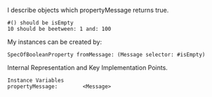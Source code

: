 I describe objects which propertyMessage returns true.

	#() should be isEmpty
	10 should be beetween: 1 and: 100

My instances can be created by: 

	SpecOfBooleanProperty fromMessage: (Message selector: #isEmpty)
 
Internal Representation and Key Implementation Points.

    Instance Variables
	propertyMessage:		<Message>
